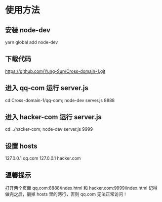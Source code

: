 # 使用方法

## 安装 node-dev
yarn global add node-dev

## 下载代码
https://github.com/Yung-Sun/Cross-domain-1.git

## 进入 qq-com 运行 server.js
cd Cross-domain-1/qq-com; node-dev server.js 8888

## 进入 hacker-com 运行 server.js
cd ../hacker-com; node-dev server.js 9999

## 设置 hosts
 127.0.0.1 qq.com
 127.0.0.1 hacker.com
 
## 温馨提示
打开两个页面 qq.com:8888/index.html 和 hacker.com:9999/index.html
记得做完之后，删掉 hosts 里的两行，否则 qq.com 无法正常访问！
